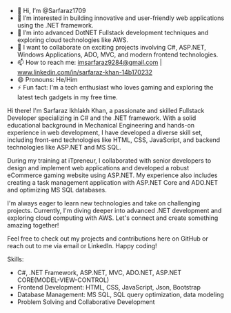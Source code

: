 - 👋 Hi, I’m @Sarfaraz1709
- 👀 I’m interested in building innovative and user-friendly web applications using the .NET framework.
- 🌱 I’m into advanced DotNET Fullstack development techniques and exploring cloud technologies like AWS.
- 💞️ I want to collaborate on exciting projects involving C#, ASP.NET, Windows Applications, ADO, MVC, and modern frontend technologies.
- 📫 How to reach me: imsarfaraz9284@gmail.com | www.linkedin.com/in/sarfaraz-khan-14b170232
- 😄 Pronouns: He/Him
- ⚡ Fun fact: I'm a tech enthusiast who loves gaming and exploring the latest tech gadgets in my free time.

Hi there! I'm Sarfaraz Ikhlakh Khan, a passionate and skilled Fullstack Developer specializing in C# and the .NET framework.
With a solid educational background in Mechanical Engineering and hands-on experience in web development,
I have developed a diverse skill set, including front-end technologies like HTML, CSS, JavaScript, and backend technologies like ASP.NET and MS SQL.

During my training at iTpreneur, I collaborated with senior developers to design and implement web applications and developed a robust eCommerce gaming website using ASP.NET.
My experience also includes creating a task management application with ASP.NET Core and ADO.NET and optimizing MS SQL databases.

I'm always eager to learn new technologies and take on challenging projects. Currently, I'm diving deeper into advanced .NET development and exploring cloud computing with AWS.
Let's connect and create something amazing together!

Feel free to check out my projects and contributions here on GitHub or reach out to me via email or LinkedIn. Happy coding!

Skills:
- C#, .NET Framework, ASP.NET, MVC, ADO.NET, ASP.NET CORE(MODEL-VIEW-CONTROL)
- Frontend Development: HTML, CSS, JavaScript, Json, Bootstrap
- Database Management: MS SQL, SQL query optimization, data modeling
- Problem Solving and Collaborative Development

